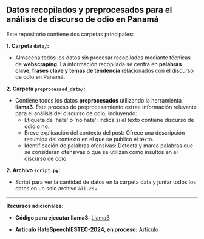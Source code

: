 ## Datos recopilados y preprocesados para el análisis de discurso de odio en Panamá

Este repositorio contiene dos carpetas principales:

**1. Carpeta `data/`:**

* Almacena todos los datos sin procesar recopilados mediante técnicas de **webscraping**. La información recopilada se centra en **palabras clave, frases clave y temas de tendencia** relacionados con el discurso de odio en Panamá.

**2. Carpeta `preprocessed_data/`:**

* Contiene todos los datos **preprocesados** utilizando la herramienta **llama3**. Este proceso de preprocesamiento extrae información relevante para el análisis del discurso de odio, incluyendo:
    * Etiqueta de 'hate' o 'no hate': Indica si el texto contiene discurso de odio o no.
    * Breve explicación del contexto del post: Ofrece una descripción resumida del contexto en el que se publicó el texto.
    * Identificación de palabras ofensivas: Detecta y marca palabras que se consideran ofensivas o que se utilizan como insultos en el discurso de odio.

**2. Archivo `script.py`:**

* Script para ver la cantidad de datos en la carpeta data y juntar todos los datos en un solo archivo `all.csv`

* **

**Recursos adicionales:**

* **Código para ejecutar llama3:** [Llama3](https://colab.research.google.com/drive/1dTay-ZdNmIqIyc8zgXXK1skxaXdDdZ6G?usp=sharing)

* **Articulo HateSpeechIESTEC-2024, en proceso:** [Articulo](https://docs.google.com/document/d/19McUxY_-fNigmIuwXsC1xAypmN1LGX6h/edit?usp=sharing&ouid=109246043377937742676&rtpof=true&sd=true)
